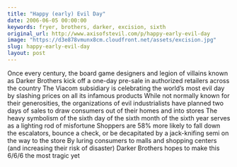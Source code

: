 ```yaml
---
title: "Happy (early) Evil Day"
date: 2006-06-05 00:00:00
keywords: fryer, brothers, darker, excision, sixth
original_url: http://www.axisofstevil.com/p/happy-early-evil-day
image: "https://d3e878vmunx8cm.cloudfront.net/assets/excision.jpg"
slug: happy-early-evil-day
layout: post
---
```


Once every century, the board game designers and legion of villains known as Darker Brothers kick off a one-day pre-sale in authorized retailers across the country The Viacom subsidiary is celebrating the world’s most evil day by slashing prices on all its infamous products While not normally known for their generosities, the organizations of evil industrialists have planned two days of sales to draw consumers out of their homes and into stores The heavy symbolism of the sixth day of the sixth month of the sixth year serves as a lighting rod of misfortune Shoppers are 58% more likely to fall down the escalators, bounce a check, or be decapitated by a jack-knifing semi on the way to the store By luring consumers to malls and shopping centers (and increasing their risk of disaster) Darker Brothers hopes to make this 6/6/6 the most tragic yet

